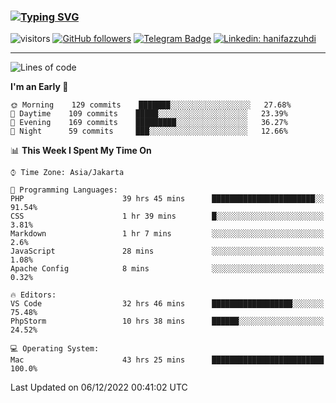 ### [![Typing SVG](https://readme-typing-svg.herokuapp.com?font=lato&size=22&lines=Hi+There+👋)](https://git.io/typing-svg) 

![visitors](https://visitor-badge.glitch.me/badge?page_id=hanifazzuhdi.hanifazzuhdi)
[![GitHub followers](https://img.shields.io/github/followers/hanifazzuhdi?label=Follow&style=social)](https://github.com/hanifazzuhdi/?tab=follow) 
[![Telegram Badge](https://img.shields.io/badge/-hanif0198-blue?style=social&logo=telegram&link=https://www.t.me/hanif0198/)](https://www.t.me/hanif0198/) 
[![Linkedin: hanifazzuhdi](https://img.shields.io/badge/-hanifazzuhdi-blue?style=flat-square&logo=Linkedin&logoColor=white&link=https://www.linkedin.com/in/hanif-az-zuhdi-69688019b/)](https://www.linkedin.com/in/hanif-az-zuhdi-69688019b/) 

<hr/>

<!--START_SECTION:waka-->
![Lines of code](https://img.shields.io/badge/From%20Hello%20World%20I%27ve%20Written-6%20Million%20lines%20of%20code-blue)

**I'm an Early 🐤** 

```text
🌞 Morning    129 commits    ███████░░░░░░░░░░░░░░░░░░   27.68% 
🌆 Daytime    109 commits    █████░░░░░░░░░░░░░░░░░░░░   23.39% 
🌃 Evening    169 commits    █████████░░░░░░░░░░░░░░░░   36.27% 
🌙 Night      59 commits     ███░░░░░░░░░░░░░░░░░░░░░░   12.66%

```


📊 **This Week I Spent My Time On** 

```text
⌚︎ Time Zone: Asia/Jakarta

💬 Programming Languages: 
PHP                      39 hrs 45 mins      ███████████████████████░░   91.54% 
CSS                      1 hr 39 mins        █░░░░░░░░░░░░░░░░░░░░░░░░   3.81% 
Markdown                 1 hr 7 mins         ░░░░░░░░░░░░░░░░░░░░░░░░░   2.6% 
JavaScript               28 mins             ░░░░░░░░░░░░░░░░░░░░░░░░░   1.08% 
Apache Config            8 mins              ░░░░░░░░░░░░░░░░░░░░░░░░░   0.32%

🔥 Editors: 
VS Code                  32 hrs 46 mins      ██████████████████░░░░░░░   75.48% 
PhpStorm                 10 hrs 38 mins      ██████░░░░░░░░░░░░░░░░░░░   24.52%

💻 Operating System: 
Mac                      43 hrs 25 mins      █████████████████████████   100.0%

```


 Last Updated on 06/12/2022 00:41:02 UTC
<!--END_SECTION:waka-->
